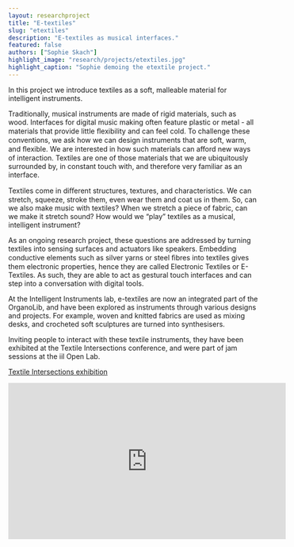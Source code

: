 ```yaml
---
layout: researchproject
title: "E-textiles"
slug: "etextiles"
description: "E-textiles as musical interfaces."
featured: false
authors: ["Sophie Skach"]
highlight_image: "research/projects/etextiles.jpg"
highlight_caption: "Sophie demoing the etextile project."
---
```


In this project we introduce textiles as a soft, malleable material for intelligent instruments.


Traditionally, musical instruments are made of rigid materials, such as wood. Interfaces for digital music making often feature plastic or metal - all materials that provide little ﬂexibility and can feel cold. To challenge these conventions, we ask how we can design instruments that are soft, warm, and ﬂexible. We are interested in how such materials can afford new ways of interaction. Textiles are one of those materials that we are ubiquitously surrounded by, in constant touch with, and therefore very familiar as an interface. 

Textiles come in diﬀerent structures, textures, and characteristics. We can stretch, squeeze, stroke them, even wear them and coat us in them. So, can we also make music with textiles? When we stretch a piece of fabric, can we make it stretch sound? How would we “play” textiles as a musical, intelligent instrument?

<CaptionedImage
  src="research/projects/etextiles1.jpg"
  alt="A picture of Etextiles elements"
  caption="Etextiles a the ii lab"/>

As an ongoing research project, these questions are addressed by turning textiles into sensing surfaces and actuators like speakers. Embedding conductive elements such as silver yarns or steel ﬁbres into textiles gives them electronic properties, hence they are called Electronic Textiles or E-Textiles. As such, they are able to act as gestural touch interfaces and can step into a conversation with digital tools.

<CaptionedImage
  src="research/projects/etextiles2.jpg"
  alt="A picture of Etextiles elements"
  caption="Etextiles a the ii lab"/>

At the Intelligent Instruments lab, e-textiles are now an integrated part of the OrganoLib, and have been explored as instruments through various designs and projects. For example, woven and knitted fabrics are used as mixing desks, and crocheted soft sculptures are turned into synthesisers. 

Inviting people to interact with these textile instruments, they have been exhibited at the Textile Intersections conference, and were part of jam sessions at the iil Open Lab.

[Textile Intersections exhibition](https://www.textile-intersections.com/exhibition)

<CaptionedImage
  src="research/projects/etextiles3.jpg"
  alt="A picture of Etextiles elements"
  caption="Etextiles a the ii lab"/>


<iframe width="560" height="315" src="https://www.youtube.com/embed/videoseries?si=L40gWJQfoNHjhvOm&amp;list=PLK7FLipUDWEE1DbcmiXQZJ_Az9D3iGMDN" title="YouTube video player" frameborder="0" allow="accelerometer; autoplay; clipboard-write; encrypted-media; gyroscope; picture-in-picture; web-share" allowfullscreen></iframe>
